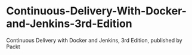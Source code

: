 # Continuous-Delivery-With-Docker-and-Jenkins-3rd-Edition
Continuous Delivery with Docker and Jenkins, 3rd Edition, published by Packt
